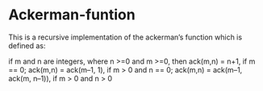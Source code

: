 # Ackerman-funtion
This is a recursive implementation of the ackerman’s function which is defined as:

if m and n are integers, where n >=0 and m >=0,
then ack(m,n) = n+1, if m == 0;
ack(m,n) = ack(m–1, 1), if m > 0 and n == 0;
ack(m,n) = ack(m–1, ack(m, n–1)), if m > 0 and n > 0
